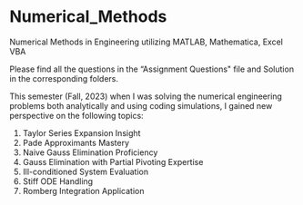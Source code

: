 # Numerical_Methods
Numerical Methods in Engineering utilizing MATLAB, Mathematica, Excel VBA

Please find all the questions in the “Assignment Questions" file and Solution in the corresponding folders. 


This semester (Fall, 2023) when I was solving the numerical engineering problems both analytically and using coding simulations, I gained new perspective on the following topics:
1.	Taylor Series Expansion Insight
2.	Pade Approximants Mastery
3.	Naive Gauss Elimination Proficiency
4.	Gauss Elimination with Partial Pivoting Expertise
5.	Ill-conditioned System Evaluation
6.	Stiff ODE Handling
7.	Romberg Integration Application
